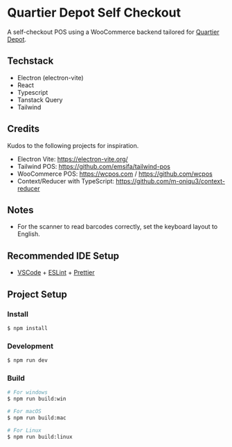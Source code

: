 # Quartier Depot Self Checkout

A self-checkout POS using a WooCommerce backend tailored for [Quartier Depot](https://www.quartier-depot.ch/).

## Techstack

- Electron (electron-vite)
- React
- Typescript
- Tanstack Query
- Tailwind

## Credits

Kudos to the following projects for inspiration.

- Electron Vite: https://electron-vite.org/
- Tailwind POS: https://github.com/emsifa/tailwind-pos
- WooCommerce POS: https://wcpos.com / https://github.com/wcpos
- Context/Reducer with TypeScript: https://github.com/m-oniqu3/context-reducer

## Notes

- For the scanner to read barcodes correctly, set the keyboard layout to English.

## Recommended IDE Setup

- [VSCode](https://code.visualstudio.com/) + [ESLint](https://marketplace.visualstudio.com/items?itemName=dbaeumer.vscode-eslint) + [Prettier](https://marketplace.visualstudio.com/items?itemName=esbenp.prettier-vscode)

## Project Setup

### Install

```bash
$ npm install
```

### Development

```bash
$ npm run dev
```

### Build

```bash
# For windows
$ npm run build:win

# For macOS
$ npm run build:mac

# For Linux
$ npm run build:linux
```
